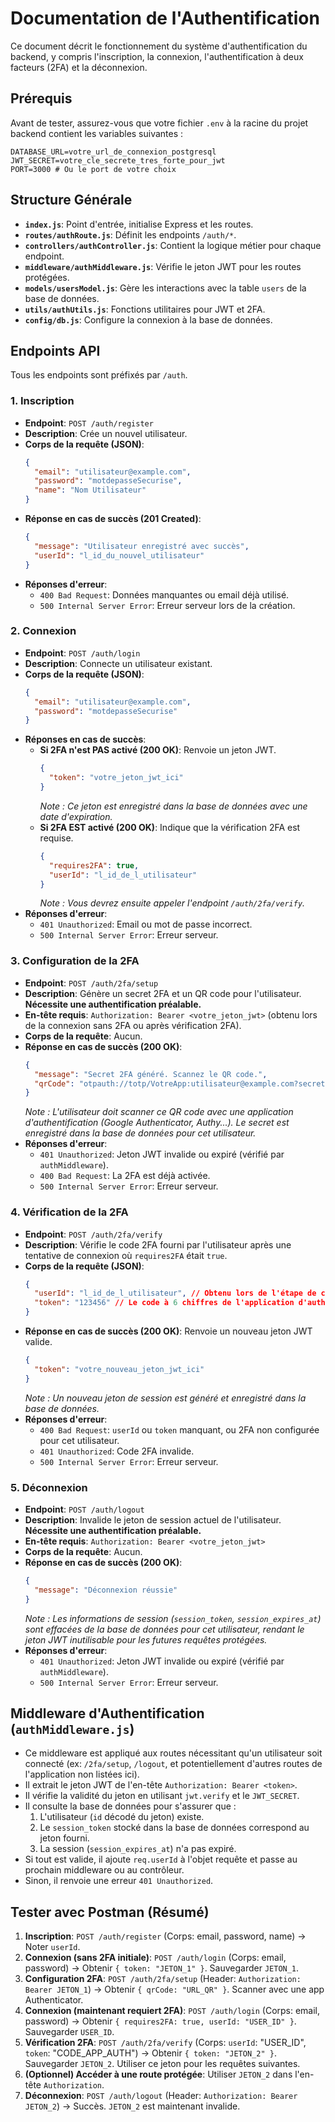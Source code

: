 # Documentation de l'Authentification

Ce document décrit le fonctionnement du système d'authentification du backend, y compris l'inscription, la connexion, l'authentification à deux facteurs (2FA) et la déconnexion.

## Prérequis

Avant de tester, assurez-vous que votre fichier `.env` à la racine du projet backend contient les variables suivantes :

```dotenv
DATABASE_URL=votre_url_de_connexion_postgresql
JWT_SECRET=votre_cle_secrete_tres_forte_pour_jwt
PORT=3000 # Ou le port de votre choix
```

## Structure Générale

- **`index.js`**: Point d'entrée, initialise Express et les routes.
- **`routes/authRoute.js`**: Définit les endpoints `/auth/*`.
- **`controllers/authController.js`**: Contient la logique métier pour chaque endpoint.
- **`middleware/authMiddleware.js`**: Vérifie le jeton JWT pour les routes protégées.
- **`models/usersModel.js`**: Gère les interactions avec la table `users` de la base de données.
- **`utils/authUtils.js`**: Fonctions utilitaires pour JWT et 2FA.
- **`config/db.js`**: Configure la connexion à la base de données.

## Endpoints API

Tous les endpoints sont préfixés par `/auth`.

### 1. Inscription

- **Endpoint**: `POST /auth/register`
- **Description**: Crée un nouvel utilisateur.
- **Corps de la requête (JSON)**:
  ```json
  {
    "email": "utilisateur@example.com",
    "password": "motdepasseSecurise",
    "name": "Nom Utilisateur"
  }
  ```
- **Réponse en cas de succès (201 Created)**:
  ```json
  {
    "message": "Utilisateur enregistré avec succès",
    "userId": "l_id_du_nouvel_utilisateur"
  }
  ```
- **Réponses d'erreur**:
    - `400 Bad Request`: Données manquantes ou email déjà utilisé.
    - `500 Internal Server Error`: Erreur serveur lors de la création.

### 2. Connexion

- **Endpoint**: `POST /auth/login`
- **Description**: Connecte un utilisateur existant.
- **Corps de la requête (JSON)**:
  ```json
  {
    "email": "utilisateur@example.com",
    "password": "motdepasseSecurise"
  }
  ```
- **Réponses en cas de succès**:
    - **Si 2FA n'est PAS activé (200 OK)**: Renvoie un jeton JWT.
      ```json
      {
        "token": "votre_jeton_jwt_ici"
      }
      ```
      *Note : Ce jeton est enregistré dans la base de données avec une date d'expiration.*
    - **Si 2FA EST activé (200 OK)**: Indique que la vérification 2FA est requise.
      ```json
      {
        "requires2FA": true,
        "userId": "l_id_de_l_utilisateur"
      }
      ```
      *Note : Vous devrez ensuite appeler l'endpoint `/auth/2fa/verify`.*
- **Réponses d'erreur**:
    - `401 Unauthorized`: Email ou mot de passe incorrect.
    - `500 Internal Server Error`: Erreur serveur.

### 3. Configuration de la 2FA

- **Endpoint**: `POST /auth/2fa/setup`
- **Description**: Génère un secret 2FA et un QR code pour l'utilisateur. **Nécessite une authentification préalable.**
- **En-tête requis**: `Authorization: Bearer <votre_jeton_jwt>` (obtenu lors de la connexion sans 2FA ou après vérification 2FA).
- **Corps de la requête**: Aucun.
- **Réponse en cas de succès (200 OK)**:
  ```json
  {
    "message": "Secret 2FA généré. Scannez le QR code.",
    "qrCode": "otpauth://totp/VotreApp:utilisateur@example.com?secret=VOTRE_SECRET_BASE32&issuer=VotreApp"
  }
  ```
  *Note : L'utilisateur doit scanner ce QR code avec une application d'authentification (Google Authenticator, Authy...). Le secret est enregistré dans la base de données pour cet utilisateur.*
- **Réponses d'erreur**:
    - `401 Unauthorized`: Jeton JWT invalide ou expiré (vérifié par `authMiddleware`).
    - `400 Bad Request`: La 2FA est déjà activée.
    - `500 Internal Server Error`: Erreur serveur.

### 4. Vérification de la 2FA

- **Endpoint**: `POST /auth/2fa/verify`
- **Description**: Vérifie le code 2FA fourni par l'utilisateur après une tentative de connexion où `requires2FA` était `true`.
- **Corps de la requête (JSON)**:
  ```json
  {
    "userId": "l_id_de_l_utilisateur", // Obtenu lors de l'étape de connexion nécessitant la 2FA
    "token": "123456" // Le code à 6 chiffres de l'application d'authentification
  }
  ```
- **Réponse en cas de succès (200 OK)**: Renvoie un nouveau jeton JWT valide.
  ```json
  {
    "token": "votre_nouveau_jeton_jwt_ici"
  }
  ```
  *Note : Un nouveau jeton de session est généré et enregistré dans la base de données.*
- **Réponses d'erreur**:
    - `400 Bad Request`: `userId` ou `token` manquant, ou 2FA non configurée pour cet utilisateur.
    - `401 Unauthorized`: Code 2FA invalide.
    - `500 Internal Server Error`: Erreur serveur.

### 5. Déconnexion

- **Endpoint**: `POST /auth/logout`
- **Description**: Invalide le jeton de session actuel de l'utilisateur. **Nécessite une authentification préalable.**
- **En-tête requis**: `Authorization: Bearer <votre_jeton_jwt>`
- **Corps de la requête**: Aucun.
- **Réponse en cas de succès (200 OK)**:
  ```json
  {
    "message": "Déconnexion réussie"
  }
  ```
  *Note : Les informations de session (`session_token`, `session_expires_at`) sont effacées de la base de données pour cet utilisateur, rendant le jeton JWT inutilisable pour les futures requêtes protégées.*
- **Réponses d'erreur**:
    - `401 Unauthorized`: Jeton JWT invalide ou expiré (vérifié par `authMiddleware`).
    - `500 Internal Server Error`: Erreur serveur.

## Middleware d'Authentification (`authMiddleware.js`)

- Ce middleware est appliqué aux routes nécessitant qu'un utilisateur soit connecté (ex: `/2fa/setup`, `/logout`, et potentiellement d'autres routes de l'application non listées ici).
- Il extrait le jeton JWT de l'en-tête `Authorization: Bearer <token>`.
- Il vérifie la validité du jeton en utilisant `jwt.verify` et le `JWT_SECRET`.
- Il consulte la base de données pour s'assurer que :
    1. L'utilisateur (`id` décodé du jeton) existe.
    2. Le `session_token` stocké dans la base de données correspond au jeton fourni.
    3. La session (`session_expires_at`) n'a pas expiré.
- Si tout est valide, il ajoute `req.userId` à l'objet requête et passe au prochain middleware ou au contrôleur.
- Sinon, il renvoie une erreur `401 Unauthorized`.

## Tester avec Postman (Résumé)

1.  **Inscription**: `POST /auth/register` (Corps: email, password, name) -> Noter `userId`.
2.  **Connexion (sans 2FA initiale)**: `POST /auth/login` (Corps: email, password) -> Obtenir `{ token: "JETON_1" }`. Sauvegarder `JETON_1`.
3.  **Configuration 2FA**: `POST /auth/2fa/setup` (Header: `Authorization: Bearer JETON_1`) -> Obtenir `{ qrCode: "URL_QR" }`. Scanner avec une app Authenticator.
4.  **Connexion (maintenant requiert 2FA)**: `POST /auth/login` (Corps: email, password) -> Obtenir `{ requires2FA: true, userId: "USER_ID" }`. Sauvegarder `USER_ID`.
5.  **Vérification 2FA**: `POST /auth/2fa/verify` (Corps: `userId`: "USER_ID", `token`: "CODE_APP_AUTH") -> Obtenir `{ token: "JETON_2" }`. Sauvegarder `JETON_2`. Utiliser ce jeton pour les requêtes suivantes.
6.  **(Optionnel) Accéder à une route protégée**: Utiliser `JETON_2` dans l'en-tête `Authorization`.
7.  **Déconnexion**: `POST /auth/logout` (Header: `Authorization: Bearer JETON_2`) -> Succès. `JETON_2` est maintenant invalide.
